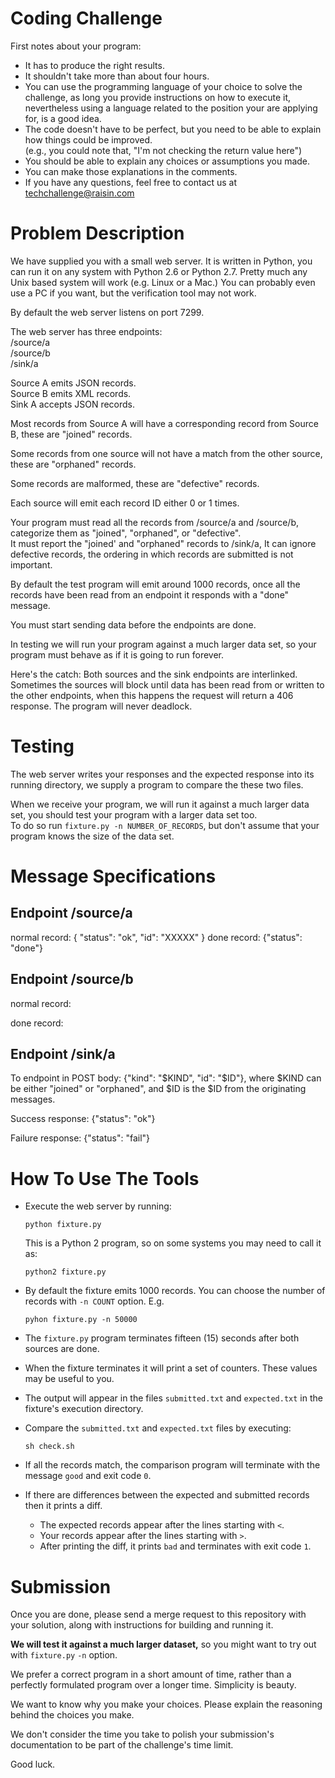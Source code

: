 Coding Challenge
================
First notes about your program:

* It has to produce the right results.
* It shouldn't take more than about four hours.
* You can use the programming language of your choice to solve the challenge, 
  as long you provide instructions on how to execute it, nevertheless using a language related to the position your are applying for, is a good idea.
* The code doesn't have to be perfect, but you need to be
  able to explain how things could be improved.  
  (e.g., you could note that, "I'm not checking the return value here")
* You should be able to explain any choices or assumptions
  you made.
* You can make those explanations in the comments.
* If you have any questions, feel free to contact us at techchallenge@raisin.com


Problem Description
===================

We have supplied you with a small web server. It is written in
Python, you can run it on any system with Python 2.6 or
Python 2.7.  Pretty much any Unix based system will work (e.g.
Linux or a Mac.)  You can probably even use a PC if you want,
but the verification tool may not work.

By default the web server listens on port 7299.

The web server has three endpoints:  
  /source/a  
  /source/b  
  /sink/a  

Source A emits JSON records.  
Source B emits XML records.  
Sink A accepts JSON records.  

Most records from Source A will have a corresponding record from Source B, these are "joined" records.

Some records from one source will not have a match from the other source, these are "orphaned" records.

Some records are malformed, these are "defective" records.

Each source will emit each record ID either 0 or 1 times.

Your program must read all the records from /source/a and
/source/b, categorize them as "joined", "orphaned", or "defective".  
It must report the "joined' and "orphaned" records to /sink/a, It
can ignore defective records, the ordering in which records are
submitted is not important.

By default the test program will emit around 1000 records, once
all the records have been read from an endpoint it responds with
a "done" message.

You must start sending data before the endpoints are done.

In testing we will run your program against a much larger data
set, so your program must behave as if it is going to run forever.

Here's the catch: Both sources and the sink endpoints are interlinked.
Sometimes the sources will block until data has been read from or written
to the other endpoints, when this happens the request will return a
406 response.  The program will never deadlock.


Testing
=======
The web server writes your responses and the expected response
into its running directory, we supply a program to compare the
these two files.

When we receive your program, we will run it against a much larger
data set, you should test your program with a larger data set too.  
To do so run `fixture.py -n NUMBER_OF_RECORDS`, but don't assume that your program knows the size of the data set.


Message Specifications
======================

Endpoint /source/a
------------------
normal record: { "status": "ok", "id": "XXXXX" }
done record: {"status": "done"}

Endpoint /source/b
------------------
normal record:
<?xml version="1.0" encoding="UTF-8"?><msg><id value="$ID"/></msg>

done record:
<?xml version="1.0" encoding="UTF-8"?><msg><done/></msg>

Endpoint /sink/a
----------------
To endpoint in POST body:
{"kind": "$KIND", "id": "$ID"},
where $KIND can be either "joined" or "orphaned", and $ID is the $ID from the originating messages.

Success response:
{"status": "ok"}

Failure response:
{"status": "fail"}


How To Use The Tools
====================

* Execute the web server by running:
    ```
    python fixture.py
    ```

    This is a Python 2 program, so on some systems you may need to call it as:
    ```
    python2 fixture.py
    ```

* By default the fixture emits 1000 records.  You can choose the number of
  records with `-n COUNT` option.  E.g.
    ```
    pyhon fixture.py -n 50000
    ```

* The `fixture.py` program terminates fifteen (15) seconds after both
  sources are done.

* When the fixture terminates it will print a set of counters. These
  values may be useful to you.

* The output will appear in the files `submitted.txt` and `expected.txt`
  in the fixture's execution directory.

* Compare the `submitted.txt` and `expected.txt` files by executing:
    ```
    sh check.sh
    ```

* If all the records match, the comparison program will terminate
  with the message `good` and exit code `0`.

* If there are differences between the expected and submitted records
  then it prints a diff.
    * The expected records appear after the lines starting with `<`.
    * Your records appear after the lines starting with `>`. 
    * After printing the diff, it prints `bad` and terminates with exit code `1`.


Submission
==========
Once you are done, please send a merge request to this repository with your solution, along with instructions
for building and running it.

**We will test it against a much larger dataset,** so you might want
to try out with `fixture.py` `-n` option.

We prefer a correct program in a short amount of time, rather than a
perfectly formulated program over a longer time.  Simplicity is
beauty.

We want to know why you make your choices.  Please explain the
reasoning behind the choices you make.

We don't consider the time you take to polish your submission's
documentation to be part of the challenge's time limit.

Good luck.

